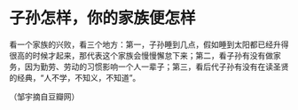 # 子孙怎样，你的家族便怎样

看一个家族的兴败，看三个地方：第一，子孙睡到几点，假如睡到太阳都已经升得很高的时候才起来，那代表这个家族会慢慢懈怠下来；第二，看子孙有没有做家务，因为勤劳、劳动的习惯影响一个人一辈子；第三，看后代子孙有没有在读圣贤的经典，“人不学，不知义，不知道”。

（邹宇摘自豆瓣网）
